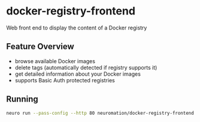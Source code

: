 # docker-registry-frontend
Web front end to display the content of a Docker registry

## Feature Overview
- browse available Docker images
- delete tags (automatically detected if registry supports it)
- get detailed information about your Docker images
- supports Basic Auth protected registries

## Running

```bash
neuro run --pass-config --http 80 neuromation/docker-registry-frontend
```
